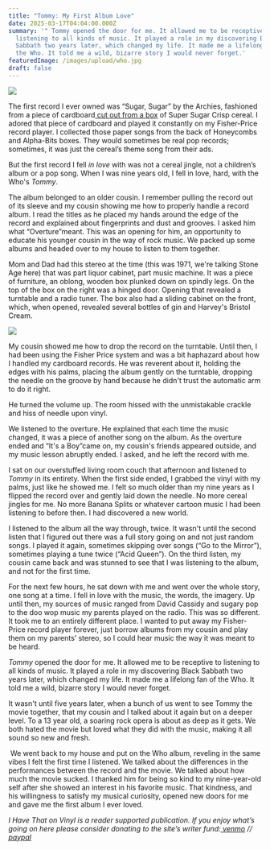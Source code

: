```yaml
---
title: "Tommy: My First Album Love"
date: 2025-03-17T04:04:00.000Z
summary: '" Tommy opened the door for me. It allowed me to be receptive to
  listening to all kinds of music. It played a role in my discovering Black
  Sabbath two years later, which changed my life. It made me a lifelong fan of
  the Who. It told me a wild, bizarre story I would never forget.'
featuredImage: /images/upload/who.jpg
draft: false
---
```

![](/images/upload/who.jpg)

The first record I ever owned was “Sugar, Sugar” by the Archies, fashioned from a piece of cardboard[ cut out from a box](https://www.pinterest.com/pin/532550724660296092/) of Super Sugar Crisp cereal. I adored that piece of cardboard and played it constantly on my Fisher-Price record player. I collected those paper songs from the back of Honeycombs and Alpha-Bits boxes. They would sometimes be real pop records; sometimes, it was just the cereal’s theme song from their ads.

But the first record I fell *in love* with was not a cereal jingle, not a children’s album or a pop song. When I was nine years old, I fell in love, hard, with the Who's *Tommy*.

The album belonged to an older cousin. I remember pulling the record out of its sleeve and my cousin showing me how to properly handle a record album. I read the titles as he placed my hands around the edge of the record and explained about fingerprints and dust and grooves. I asked him what “Overture”meant. This was an opening for him, an opportunity to educate his younger cousin in the way of rock music. We packed up some albums and headed over to my house to listen to them together.

Mom and Dad had this stereo at the time (this was 1971, we're talking Stone Age here) that was part liquor cabinet, part music machine. It was a piece of furniture, an oblong, wooden box plunked down on spindly legs. On the top of the box on the right was a hinged door. Opening that revealed a turntable and a radio tuner. The box also had a sliding cabinet on the front, which, when opened, revealed several bottles of gin and Harvey's Bristol Cream.

![](/images/upload/screenshot-2025-03-16-at-4.35.19 pm.png)

My cousin showed me how to drop the record on the turntable. Until then, I had been using the Fisher Price system and was a bit haphazard about how I handled my cardboard records. He was reverent about it, holding the edges with his palms, placing the album gently on the turntable, dropping the needle on the groove by hand because he didn't trust the automatic arm to do it right.

He turned the volume up. The room hissed with the unmistakable crackle and hiss of needle upon vinyl.

We listened to the overture. He explained that each time the music changed, it was a piece of another song on the album. As the overture ended and “It's a Boy”came on, my cousin's friends appeared outside, and my music lesson abruptly ended. I asked, and he left the record with me.

I sat on our overstuffed living room couch that afternoon and listened to *Tommy* in its entirety. When the first side ended, I grabbed the vinyl with my palms, just like he showed me. I felt so much older than my nine years as I flipped the record over and gently laid down the needle. No more cereal jingles for me. No more Banana Splits or whatever cartoon music I had been listening to before then. I had discovered a new world.

I listened to the album all the way through, twice. It wasn't until the second listen that I figured out there was a full story going on and not just random songs. I played it again, sometimes skipping over songs (“Go to the Mirror”), sometimes playing a tune twice (“Acid Queen”). On the third listen, my cousin came back and was stunned to see that I was listening to the album, and not for the first time.

For the next few hours, he sat down with me and went over the whole story, one song at a time. I fell in love with the music, the words, the imagery. Up until then, my sources of music ranged from David Cassidy and sugary pop to the doo wop music my parents played on the radio. This was so different. It took me to an entirely different place. I wanted to put away my Fisher-Price record player forever, just borrow albums from my cousin and play them on my parents’ stereo, so I could hear music the way it was meant to be heard.

*Tommy* opened the door for me. It allowed me to be receptive to listening to all kinds of music. It played a role in my discovering Black Sabbath two years later, which changed my life. It made me a lifelong fan of the Who. It told me a wild, bizarre story I would never forget.

It wasn't until five years later, when a bunch of us went to see Tommy the movie together, that my cousin and I talked about it again but on a deeper level. To a 13 year old, a soaring rock opera is about as deep as it gets. We both hated the movie but loved what they did with the music, making it all sound so new and fresh.

 We went back to my house and put on the Who album, reveling in the same vibes I felt the first time I listened. We talked about the differences in the performances between the record and the movie. We talked about how much the movie sucked. I thanked him for being so kind to my nine-year-old self after she showed an interest in his favorite music. That kindness, and his willingness to satisfy my musical curiosity, opened new doors for me and gave me the first album I ever loved.

*I Have That on Vinyl is a reader supported publication. If you enjoy what’s going on here please consider donating to the site’s writer fund:[ venmo](https://account.venmo.com/u/Michele-Catalano2659) //[ paypal](https://www.paypal.com/paypalme/goingitaloneny?country.x=US&locale.x=en_US)*

